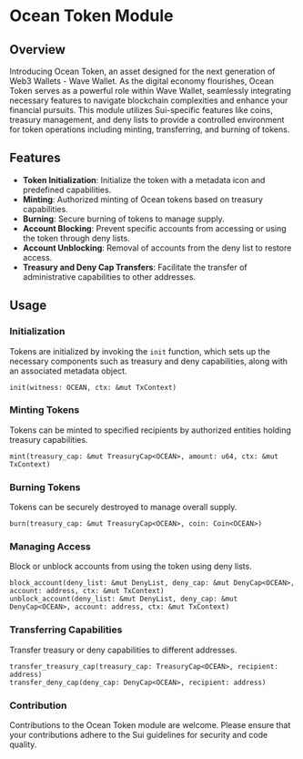 # Ocean Token Module

## Overview

Introducing Ocean Token, an asset designed for the next generation of Web3 Wallets - Wave Wallet. As the digital economy flourishes, Ocean Token serves as a powerful role within Wave Wallet, seamlessly integrating necessary features to navigate blockchain complexities and enhance your financial pursuits. This module utilizes Sui-specific features like coins, treasury management, and deny lists to provide a controlled environment for token operations including minting, transferring, and burning of tokens.

## Features

- **Token Initialization**: Initialize the token with a metadata icon and predefined capabilities.
- **Minting**: Authorized minting of Ocean tokens based on treasury capabilities.
- **Burning**: Secure burning of tokens to manage supply.
- **Account Blocking**: Prevent specific accounts from accessing or using the token through deny lists.
- **Account Unblocking**: Removal of accounts from the deny list to restore access.
- **Treasury and Deny Cap Transfers**: Facilitate the transfer of administrative capabilities to other addresses.

## Usage

### Initialization

Tokens are initialized by invoking the `init` function, which sets up the necessary components such as treasury and deny capabilities, along with an associated metadata object.

```move
init(witness: OCEAN, ctx: &mut TxContext)
```

### Minting Tokens
Tokens can be minted to specified recipients by authorized entities holding treasury capabilities.

```move
mint(treasury_cap: &mut TreasuryCap<OCEAN>, amount: u64, ctx: &mut TxContext)
```

### Burning Tokens
Tokens can be securely destroyed to manage overall supply.

```move
burn(treasury_cap: &mut TreasuryCap<OCEAN>, coin: Coin<OCEAN>)
```

### Managing Access
Block or unblock accounts from using the token using deny lists.

```move
block_account(deny_list: &mut DenyList, deny_cap: &mut DenyCap<OCEAN>, account: address, ctx: &mut TxContext)
unblock_account(deny_list: &mut DenyList, deny_cap: &mut DenyCap<OCEAN>, account: address, ctx: &mut TxContext)
```

### Transferring Capabilities
Transfer treasury or deny capabilities to different addresses.

```move
transfer_treasury_cap(treasury_cap: TreasuryCap<OCEAN>, recipient: address)
transfer_deny_cap(deny_cap: DenyCap<OCEAN>, recipient: address)
```
### Contribution
Contributions to the Ocean Token module are welcome. Please ensure that your contributions adhere to the Sui guidelines for security and code quality.
